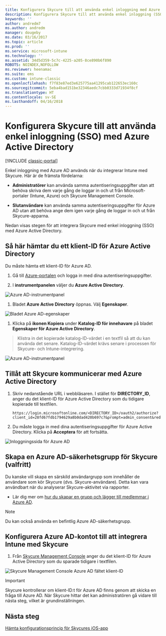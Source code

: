 ```yaml
---
title: Konfigurera Skycure till att använda enkel inloggning med Azure Active Directory
description: Konfigurera Skycure till att använda enkel inloggning (SSO) med Azure Active Directory
keywords: ''
author: andredm7
ms.author: andredm
manager: dougeby
ms.date: 03/16/2017
ms.topic: article
ms.prod: ''
ms.service: microsoft-intune
ms.technology: ''
ms.assetid: 34d5d359-5c7c-4225-a205-8ce890b6f890
ROBOTS: NOINDEX,NOFOLLOW
ms.reviewer: heenamac
ms.suite: ems
ms.custom: intune-classic
ms.openlocfilehash: f7f83e87ed3e625775aa41295cab122653ec160c
ms.sourcegitcommit: 5eba4bad151be32346aedc7cbb0333d71934f8cf
ms.translationtype: HT
ms.contentlocale: sv-SE
ms.lasthandoff: 04/16/2018
---
```

# <a name="configure-skycure-to-use-azure-active-directory-single-sign-on-sso"></a>Konfigurera Skycure till att använda enkel inloggning (SSO) med Azure Active Directory

[!INCLUDE [classic-portal](../includes/classic-portal.md)]

Enkel inloggning med Azure AD används när du integrerar Intune med Skycure. Här är de främsta fördelarna:

-   **Administratörer** kan använda samma autentiseringsuppgifter utan att behöva skriva dem varje gång de loggar in och ut från Microsoft-portaler (Intune, Azure) och Skycure Management Console.

-   **Slutanvändare** kan använda samma autentiseringsuppgifter för Azure AD utan att behöva ange dem igen varje gång de loggar in och ut från Skycure-apparna.

Nedan visas stegen för att integrera Skycure med enkel inloggning (SSO) med Azure Active Directory.

## <a name="to-retrieve-the-azure-active-directory-tenant-id"></a>Så här hämtar du ett klient-ID för Azure Active Directory

Du måste hämta ett klient-ID för Azure AD.

1.  Gå till [Azure-portalen](https://portal.azure.com/) och logga in med dina autentiseringsuppgifter.

2.  I **instrumentpanelen** väljer du **Azure Active Directory**.

![Azure AD-instrumentpanel](../media/mtp/skycure-sso-1.png)

1.  Bladet **Azure Active Directory** öppnas. Välj **Egenskaper**.

![Bladet Azure AD-egenskaper](../media/mtp/skycure-sso-2.png)

1.  Klicka på **ikonen Kopiera** under **Katalog-ID för innehavare** på bladet **Egenskaper för Azure Active Directory**.

> Klistra in det kopierade katalog-ID-värdet i en textfil så att du kan använda det senare. Katalog-ID-värdet krävs senare i processen för Skycure- och Intune-integrering.

![Azure AD-instrumentpanel](../media/mtp/skycure-sso-3.png)

## <a name="allow-skycure-to-communicate-with-azure-active-directory"></a>Tillåt att Skycure kommunicerar med Azure Active Directory

1.  Skriv nedanstående URL i webbläsaren. I stället för **DIRECTORY_ID**, anger du det klient-ID för Azure Active Directory som du tidigare kopierade till textfilen.

        https://login.microsoftonline.com/<DIRECTORY_ID>/oauth2/authorize?client_id=28fd67fdb1794629a8b0dad420b697c7&prompt=admin_consent&redirect_uri=https%3A%2F%2Fmc.skycure.com%2Fapi%2Fexternal%2Fmdm%2Faad_app_consent%2Fmanagement_callback&response_type=code

2.  Du måste logga in med dina autentiseringsuppgifter för Azure Active Directory. Klicka på **Acceptera** för att fortsätta.

![Inloggningssida för Azure AD](../media/mtp/skycure-sso-4.png)

## <a name="create-an-azure-ad-security-group-for-skycure-optional"></a>Skapa en Azure AD-säkerhetsgrupp för Skycure (valfritt)

Du kanske vill skapa en särskild användargrupp som innehåller de användare som kör Skycure (dvs. Skycure-användare). Detta kan vara användbart när du analyserar Skycure-aktivitet via rapporter.

-   Lär dig mer om [hur du skapar en grupp och lägger till medlemmar i Azure AD](https://docs.microsoft.com/azure/active-directory/active-directory-groups-create-azure-portal).

> [!NOTE] 
> Du kan också använda en befintlig Azure AD-säkerhetsgrupp.

## <a name="configure-the-azure-ad-account-to-integrate-intune-with-skycure"></a>Konfigurera Azure AD-kontot till att integrera Intune med Skycure

1.  Från [Skycure Management Console](https://aad.skycure.com/) anger du det klient-ID för Azure Active Directory som du sparade tidigare i textfilen.

![Skycure Management Console Azure AD fältet klient-ID](../media/mtp/skycure-sso-5.png)

> [!IMPORTANT] 
> Skycure kontrollerar om klient-ID:t för Azure AD finns genom att skicka en fråga till Azure AD. När Skycure hittar det kan administratören gå vidare till nästa steg, vilket är grundinställningen.

## <a name="next-steps"></a>Nästa steg

[Hämta konfigurationsprincip för Skycures iOS-app](/intune-classic/deploy-use/download-skycure-ios-app-configuration-policy)
